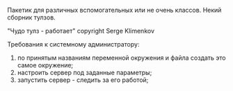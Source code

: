 Пакетик для различных вспомогательных или не очень классов. Некий сборник тулзов.

"Чудо тулз - работает" copyright Serge Klimenkov

Требования к системному администратору:
1. по принятым названиям переменной окружения 
и файла создать это самое окружение;
2. настроить сервер под заданные параметры;
3. запустить сервер - следить за его работой;
